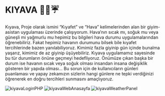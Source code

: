 # KIYAVA 👗🎇☔

Kıyava, Proje olarak ismini “Kıyafet” ve “Hava” kelimelerinden alan bir giyim-asistan uygulaması üzerinde çalışıyorum. Hava’nın sıcak mı, soğuk mu veya güneşli mi yağmurlu mu hepimiz bu bilgileri hava durumu uygulamalarından öğrenebiliriz. Fakat hepimiz havanın durumunu bilsek bile kıyafet tercihlerinde bazen yanılabiliyoruz. Kimimiz fazla giyinip gün içinde bunalma yaşarız, kimimiz de az giyinip üşüyebiliriz. Kıyava uygulamamız sayesinde bu tür durumların önüne geçmeyi hedefliyoruz. Önümüze çıkan başka bir durum ise havanın sıcak veya soğuk olması insandan insana değişiklik gösteren bir yapıda olması… Bu sorun için de kullanıcıların günleri puanlaması ve yapay zekamızın sizlerin hangi günlere ne tepki verdiğinizi öğrenerek en doğru tercihleri sunmasını amaçlıyoruz.

![kiyavaLoginPHP](https://github.com/EmreKaptan57/kiyavaPHP/assets/101641753/b2d53fad-d5b3-4366-8bf9-d9f45a2a3c94)
![kiyavaWebAnasayfa](https://github.com/EmreKaptan57/kiyavaPHP/assets/101641753/c85b0a85-3d47-4412-b1a0-0f26bdc2aa1b)
![kiyavaWeatherPanel](https://github.com/EmreKaptan57/kiyavaPHP/assets/101641753/8328f7dc-fd22-4916-97b8-318c0d6fc4ad)
